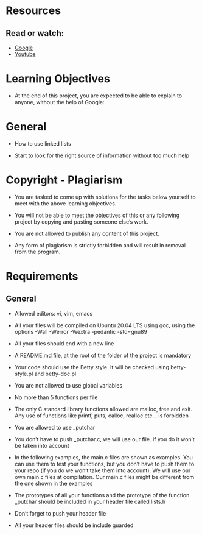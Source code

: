 # Resources
## Read or watch:

- [Google](https://www.google.com/search?q=linked+list&sxsrf=APwXEdfp7VZW0_8e0uHhe4ftFe2Y33HWyw%3A1680592669219&source=hp&ei=Hc8rZOmWC-StkdUP6Zic2A0&iflsig=AOEireoAAAAAZCvdLQVcED3VfFaTzftHUgUEDJi3HdGS&oq=linked+list&gs_lcp=Cgdnd3Mtd2l6EAEYADIFCAAQgAQyBQgAEIAEMgUIABCABDIFCAAQgAQyBQgAEIAEMgUIABCABDIFCAAQgAQyBQgAEIAEMgUIABCABDIFCAAQgAQ6CwgAEIAEELEDEIMBOhEILhCABBCxAxCDARDHARDRAzoRCC4QigUQsQMQgwEQxwEQrwE6CAgAEIAEELEDOgsIABCKBRCxAxCDAToECCMQJzoLCC4QgAQQsQMQgwE6CAguEIAEELEDOgcIIxDqAhAnOgcILhDqAhAnOhEILhCABBCxAxCDARDHARCvAToICC4QsQMQgAQ6DgguEIAEELEDEIMBENQCOgsILhCABBDHARDRAzoNCC4QgAQQxwEQ0QMQCjoHCAAQgAQQClAAWKivMGCExTBoA3AAeACAAZgJiAH7KpIBDTItNi42LjAuMS4wLjGYAQCgAQGwAQo&sclient=gws-wiz)
- [Youtube](https://www.youtube.com/results?search_query=linked+lists)

#  Learning Objectives

- At the end of this project, you are expected to be able to explain to anyone, without the help of Google:

# General

- How to use linked lists

- Start to look for the right source of information without too much help

# Copyright - Plagiarism

- You are tasked to come up with solutions for the tasks below yourself to meet with the above learning objectives.

- You will not be able to meet the objectives of this or any following project by copying and pasting someone else’s work.

- You are not allowed to publish any content of this project.
- Any form of plagiarism is strictly forbidden and will result in removal from the program.

# Requirements
## General

- Allowed editors: vi, vim, emacs

- All your files will be compiled on Ubuntu 20.04 LTS using gcc, using the options -Wall -Werror -Wextra -pedantic -std=gnu89

- All your files should end with a new line

- A README.md file, at the root of the folder of the project is mandatory

- Your code should use the Betty style. It will be checked using betty-style.pl and betty-doc.pl

- You are not allowed to use global variables

- No more than 5 functions per file

- The only C standard library functions allowed are malloc, free and exit. Any use of functions like printf, puts, calloc, realloc etc… is forbidden

- You are allowed to use _putchar

- You don’t have to push _putchar.c, we will use our file. If you do it won’t be taken into account

- In the following examples, the main.c files are shown as examples. You can use them to test your functions, but you don’t have to push them to your repo (if you do we won’t take them into account). We will use our own main.c files at compilation. Our main.c files might be different from the one shown in the examples
- The prototypes of all your functions and the prototype of the function _putchar should be included in your header file called lists.h

- Don’t forget to push your header file

- All your header files should be include guarded
